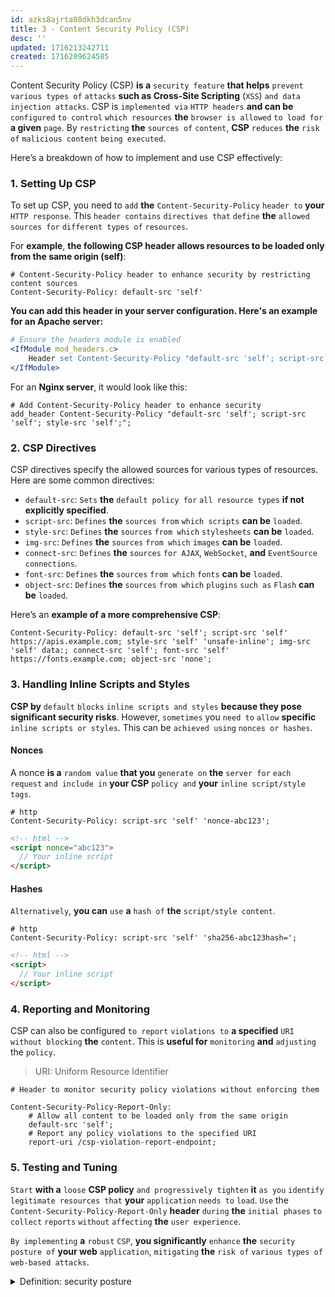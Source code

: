 ```yaml
---
id: azks8ajrta08dkh3dcan5nv
title: 3 - Content Security Policy (CSP)
desc: ''
updated: 1716213242711
created: 1716209624585
---
```


Content Security Policy (CSP) **is a** `security feature` **that helps** `prevent` `various types of` `attacks` **such as Cross-Site Scripting** (`XSS`) `and data injection attacks`. CSP is `implemented via` `HTTP headers` **and can be** `configured` `to control` `which resources` **the** `browser is allowed` `to load for` **a given** `page`. By `restricting` **the** `sources of` `content`, **CSP** `reduces` **the** `risk of` `malicious content` `being executed`.

Here’s a breakdown of how to implement and use CSP effectively:

### 1. Setting Up CSP
To set up CSP, you need to `add` **the** `Content-Security-Policy` `header to` **your** `HTTP response`. This `header contains` `directives that` `define` **the** `allowed sources for` `different types of` `resources`.

For **example**, **the following CSP header allows resources to be loaded only from the same origin (self)**:

```http
# Content-Security-Policy header to enhance security by restricting content sources
Content-Security-Policy: default-src 'self'
```

**You can add this header in your server configuration. Here's an example for an Apache server:**

```apache
# Ensure the headers module is enabled
<IfModule mod_headers.c>
    Header set Content-Security-Policy "default-src 'self'; script-src 'self'; style-src 'self';"
</IfModule>
```

For an **Nginx server**, it would look like this:

```nginx
# Add Content-Security-Policy header to enhance security
add_header Content-Security-Policy "default-src 'self'; script-src 'self'; style-src 'self';";
```

### 2. CSP Directives
CSP directives specify the allowed sources for various types of resources. Here are some common directives:

- `default-src`: `Sets` **the** `default policy for` `all resource types` **if not explicitly specified**.
- `script-src`: `Defines` **the** `sources from` `which scripts` **can be** `loaded`.
- `style-src`: `Defines` **the** `sources` `from which` `stylesheets` **can be** `loaded`.
- `img-src`: `Defines` **the** `sources` `from which` `images` **can be** `loaded`.
- `connect-src`: `Defines` **the** `sources` `for AJAX`, `WebSocket`, **and** `EventSource` `connections`.
- `font-src`: `Defines` **the** `sources` `from which` `fonts` **can be** `loaded`.
- `object-src`: `Defines` **the** `sources` `from which` `plugins` `such as` `Flash` **can be** `loaded`.

Here’s an **example of a more comprehensive CSP**:

```http
Content-Security-Policy: default-src 'self'; script-src 'self' https://apis.example.com; style-src 'self' 'unsafe-inline'; img-src 'self' data:; connect-src 'self'; font-src 'self' https://fonts.example.com; object-src 'none';
```

### 3. Handling Inline Scripts and Styles
**CSP by** `default` `blocks` `inline scripts and styles` **because they pose significant security risks**. However, `sometimes` you `need to` `allow` **specific** `inline scripts or styles`. This can be `achieved using` `nonces or hashes`.

#### Nonces
A nonce **is a** `random value` **that you** `generate on` **the** `server for` `each request` `and include in` **your CSP** `policy and` **your** `inline script/style tags`.

```http
# http
Content-Security-Policy: script-src 'self' 'nonce-abc123';
```

```html
<!-- html -->
<script nonce="abc123">
  // Your inline script
</script>
```

#### Hashes
`Alternatively`, **you can** `use` **a** `hash of` **the** `script/style content`.

```http
# http
Content-Security-Policy: script-src 'self' 'sha256-abc123hash=';
```

```html
<!-- html -->
<script>
  // Your inline script
</script>
```

### 4. Reporting and Monitoring
CSP can also be configured `to report` `violations to` **a specified** `URI` `without blocking` **the** `content`. This is **useful for** `monitoring` **and** `adjusting` the `policy`.

> URI: Uniform Resource Identifier

```http
# Header to monitor security policy violations without enforcing them

Content-Security-Policy-Report-Only: 
    # Allow all content to be loaded only from the same origin
    default-src 'self'; 
    # Report any policy violations to the specified URI
    report-uri /csp-violation-report-endpoint;
```

### 5. Testing and Tuning
`Start` **with a** `loose` **CSP policy** `and progressively tighten` **it** `as you` `identify` `legitimate resources that` **your** `application` `needs to` `load`. `Use` the `Content-Security-Policy-Report-Only` **header** `during` **the** `initial phases` `to collect` `reports` `without` `affecting` **the** `user experience`.

`By implementing` **a** `robust` `CSP`, **you significantly** `enhance` **the** `security posture of` **your web** `application`, `mitigating` **the** `risk of` `various types of` `web-based attacks`.



<!-- start of 'security posture' section -->
<details>
    <summary>Definition: security posture</summary>

#
The security posture **refers to the** `overall strength` `and effectiveness of` **an** `organization's` `security measures` `and practices`. It encompasses **various factors such as** `policies`, `procedures`, `technologies`, `and controls` `implemented` `to protect against` `security threats and risks`. A strong security posture indicates that an organization has taken proactive steps `to identify` `vulnerabilities`, `mitigate risks`, `and safeguard` **its** `assets`, `data`, `and operations from` **potential** `security breaches or attacks`.

---
</details>
<!-- end of 'security posture' section -->